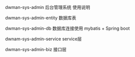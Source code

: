 dwman-sys-admin 后台管理系统 使用说明

dwman-sys-admin-entity  数据库表

dwman-sys-admin-db 数据库连接使用
    mybatis + Spring boot
    

dwnam-sys-admin-service service层

dwman-sys-admin-biz 接口层


